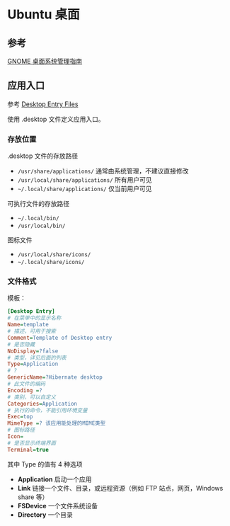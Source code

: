 # Ubuntu 桌面

## 参考

[GNOME 桌面系统管理指南](https://help.gnome.org/admin//system-admin-guide/2.32/index.html.zh_CN)

## 应用入口

参考 [Desktop Entry Files](https://help.gnome.org/admin//system-admin-guide/2.32/menustructure-desktopentry.html.en)

使用 .desktop 文件定义应用入口。

### 存放位置

.desktop 文件的存放路径

-   `/usr/share/applications/` 通常由系统管理，不建议直接修改
-   `/usr/local/share/applications/` 所有用户可见
-   `~/.local/share/applications/` 仅当前用户可见

可执行文件的存放路径

-   `~/.local/bin/`
-   `/usr/local/bin/`

图标文件

-   `/usr/local/share/icons/`
-   `~/.local/share/icons/`

### 文件格式

模板：

```ini
[Desktop Entry]
# 在菜单中的显示名称
Name=template
# 描述，可用于搜索
Comment=Template of Desktop entry
# 是否隐藏
NoDisplay=?false
# 类型，详见后面的列表
Type=Application
# ?
GenericName=?Hibernate desktop
# 此文件的编码
Encoding =?
# 类别，可以自定义
Categories=Application
# 执行的命令，不能引用环境变量
Exec=top
MimeType =? 该应用能处理的MIME类型
# 图标路径
Icon=
# 是否显示终端界面
Terminal=true
```

其中 Type 的值有 4 种选项

-   **Application** 启动一个应用
-   **Link** 链接一个文件、目录，或远程资源（例如 FTP 站点，网页，Windows share 等）
-   **FSDevice** 一个文件系统设备
-   **Directory** 一个目录
